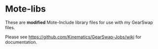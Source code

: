 Mote-libs
=========

These are **modified** Mote-Include library files for use with my GearSwap files.



Please see https://github.com/Kinematics/GearSwap-Jobs/wiki for documentation.
